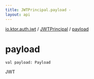 ```yaml
---
title: JWTPrincipal.payload - 
layout: api
---
```


<div class='api-docs-breadcrumbs'><a href="../index.html">io.ktor.auth.jwt</a> / <a href="index.html">JWTPrincipal</a> / <a href="./payload.html">payload</a></div>

# payload

<div class="signature"><code><span class="keyword">val </span><span class="identifier">payload</span><span class="symbol">: </span><span class="identifier">Payload</span></code></div>

JWT

